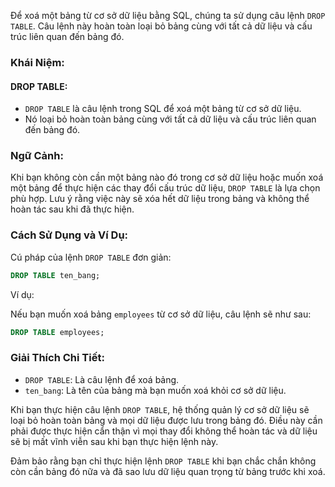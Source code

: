 Để xoá một bảng từ cơ sở dữ liệu bằng SQL, chúng ta sử dụng câu lệnh `DROP TABLE`. Câu lệnh này hoàn toàn loại bỏ bảng cùng với tất cả dữ liệu và cấu trúc liên quan đến bảng đó.

### Khái Niệm:

#### DROP TABLE:

- `DROP TABLE` là câu lệnh trong SQL để xoá một bảng từ cơ sở dữ liệu.
- Nó loại bỏ hoàn toàn bảng cùng với tất cả dữ liệu và cấu trúc liên quan đến bảng đó.

### Ngữ Cảnh:

Khi bạn không còn cần một bảng nào đó trong cơ sở dữ liệu hoặc muốn xoá một bảng để thực hiện các thay đổi cấu trúc dữ liệu, `DROP TABLE` là lựa chọn phù hợp. Lưu ý rằng việc này sẽ xóa hết dữ liệu trong bảng và không thể hoàn tác sau khi đã thực hiện.

### Cách Sử Dụng và Ví Dụ:

Cú pháp của lệnh `DROP TABLE` đơn giản:

```sql
DROP TABLE ten_bang;
```

Ví dụ:

Nếu bạn muốn xoá bảng `employees` từ cơ sở dữ liệu, câu lệnh sẽ như sau:

```sql
DROP TABLE employees;
```

### Giải Thích Chi Tiết:

- `DROP TABLE`: Là câu lệnh để xoá bảng.
- `ten_bang`: Là tên của bảng mà bạn muốn xoá khỏi cơ sở dữ liệu.

Khi bạn thực hiện câu lệnh `DROP TABLE`, hệ thống quản lý cơ sở dữ liệu sẽ loại bỏ hoàn toàn bảng và mọi dữ liệu được lưu trong bảng đó. Điều này cần phải được thực hiện cẩn thận vì mọi thay đổi không thể hoàn tác và dữ liệu sẽ bị mất vĩnh viễn sau khi bạn thực hiện lệnh này.

Đảm bảo rằng bạn chỉ thực hiện lệnh `DROP TABLE` khi bạn chắc chắn không còn cần bảng đó nữa và đã sao lưu dữ liệu quan trọng từ bảng trước khi xoá.
